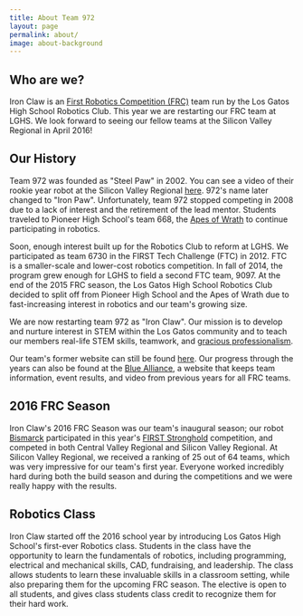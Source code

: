 ```yaml
---
title: About Team 972
layout: page
permalink: about/
image: about-background
---
```


## Who are we?

Iron Claw is an [First Robotics Competition (FRC)](http://www.firstinspires.org/robotics/frc)
team run by the Los Gatos High School Robotics Club. This year we
are restarting our FRC team at LGHS. We look forward to seeing our fellow teams
at the Silicon Valley Regional in April 2016!

## Our History

Team 972 was founded as "Steel Paw" in 2002. You can see a video of their rookie year robot at the Silicon Valley
Regional [here](https://www.youtube.com/watch?v=uSXVit1UKro). 972's name later changed to "Iron Paw".
Unfortunately, team 972 stopped competing in 2008 due to a lack of interest and the retirement of the lead mentor.
Students traveled to Pioneer High School's team 668, the [Apes of Wrath](http://www.apesofwrath668.org)
to continue participating in robotics.

Soon, enough interest built up for the Robotics Club to reform at LGHS. We participated as team 6730 in the
FIRST Tech Challenge (FTC) in 2012. FTC is a smaller-scale and lower-cost robotics competition. In fall of
2014, the program grew enough for LGHS to field a second FTC team, 9097. At the end of the 2015 FRC season,
the Los Gatos High School Robotics Club decided to split off from Pioneer High School and the Apes of Wrath
due to fast-increasing interest in robotics and our team's growing size.

We are now restarting team 972 as "Iron Claw". Our mission is to develop and nurture interest in
STEM within the Los Gatos community and to teach our members real-life STEM skills, teamwork, and
[gracious professionalism](http://www.usfirst.org/aboutus/gracious-professionalism).

Our team's former website can still be found [here](http://losgatosmanufacturing.com/clubs/robotics_team.php).
Our progress through the years can also be found at the [Blue Alliance](https://www.thebluealliance.com/team/972), a website that keeps team information, event results, and video from previous years for all FRC teams.

## 2016 FRC Season

Iron Claw's 2016 FRC Season was our team's inaugural season; our robot [Bismarck](https://youtu.be/fl9a5ol2dcI) participated in this year's [FIRST Stronghold](http://www.firstinspires.org/node/3651) competition, and competed in both Central Valley Regional and Silicon Valley Regional. At Silicon Valley Regional, we received a ranking of 25 out of 64 teams, which was very impressive for our team's first year. Everyone worked incredibly hard during both the build season and during the competitions and we were really happy with the results.

## Robotics Class

Iron Claw started off the 2016 school year by introducing Los Gatos High School's first-ever Robotics class. Students in the class have the opportunity to learn the fundamentals of robotics, including programming, electrical and mechanical skills, CAD, fundraising, and leadership. The class allows students to learn these invaluable skills in a classroom setting, while also preparing them for the upcoming FRC season. The elective is open to all students, and gives class students class credit to recognize them for their hard work. 
